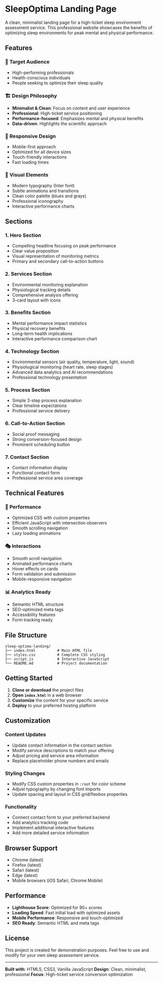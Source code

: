 # SleepOptima Landing Page

A clean, minimalist landing page for a high-ticket sleep environment assessment service. This professional website showcases the benefits of optimizing sleep environments for peak mental and physical performance.

## Features

### 🎯 **Target Audience**
- High-performing professionals
- Health-conscious individuals
- People seeking to optimize their sleep quality

### 🏗️ **Design Philosophy**
- **Minimalist & Clean**: Focus on content and user experience
- **Professional**: High-ticket service positioning
- **Performance-focused**: Emphasizes mental and physical benefits
- **Data-driven**: Highlights the scientific approach

### 📱 **Responsive Design**
- Mobile-first approach
- Optimized for all device sizes
- Touch-friendly interactions
- Fast loading times

### 🎨 **Visual Elements**
- Modern typography (Inter font)
- Subtle animations and transitions
- Clean color palette (blues and grays)
- Professional iconography
- Interactive performance charts

## Sections

### 1. **Hero Section**
- Compelling headline focusing on peak performance
- Clear value proposition
- Visual representation of monitoring metrics
- Primary and secondary call-to-action buttons

### 2. **Services Section**
- Environmental monitoring explanation
- Physiological tracking details
- Comprehensive analysis offering
- 3-card layout with icons

### 3. **Benefits Section**
- Mental performance impact statistics
- Physical recovery benefits
- Long-term health implications
- Interactive performance comparison chart

### 4. **Technology Section**
- Environmental sensors (air quality, temperature, light, sound)
- Physiological monitoring (heart rate, sleep stages)
- Advanced data analytics and AI recommendations
- Professional technology presentation

### 5. **Process Section**
- Simple 3-step process explanation
- Clear timeline expectations
- Professional service delivery

### 6. **Call-to-Action Section**
- Social proof messaging
- Strong conversion-focused design
- Prominent scheduling button

### 7. **Contact Section**
- Contact information display
- Functional contact form
- Professional service area coverage

## Technical Features

### 🚀 **Performance**
- Optimized CSS with custom properties
- Efficient JavaScript with intersection observers
- Smooth scrolling navigation
- Lazy loading animations

### 🎭 **Interactions**
- Smooth scroll navigation
- Animated performance charts
- Hover effects on cards
- Form validation and submission
- Mobile-responsive navigation

### 📊 **Analytics Ready**
- Semantic HTML structure
- SEO-optimized meta tags
- Accessibility features
- Form tracking ready

## File Structure

```
sleep-optima-landing/
├── index.html          # Main HTML file
├── styles.css          # Complete CSS styling
├── script.js           # Interactive JavaScript
└── README.md           # Project documentation
```

## Getting Started

1. **Clone or download** the project files
2. **Open `index.html`** in a web browser
3. **Customize** the content for your specific service
4. **Deploy** to your preferred hosting platform

## Customization

### Content Updates
- Update contact information in the contact section
- Modify service descriptions to match your offering
- Adjust pricing and service area information
- Replace placeholder phone numbers and emails

### Styling Changes
- Modify CSS custom properties in `:root` for color scheme
- Adjust typography by changing font imports
- Update spacing and layout in CSS grid/flexbox properties

### Functionality
- Connect contact form to your preferred backend
- Add analytics tracking code
- Implement additional interactive features
- Add more detailed service information

## Browser Support

- Chrome (latest)
- Firefox (latest)
- Safari (latest)
- Edge (latest)
- Mobile browsers (iOS Safari, Chrome Mobile)

## Performance

- **Lighthouse Score**: Optimized for 90+ scores
- **Loading Speed**: Fast initial load with optimized assets
- **Mobile Performance**: Responsive and touch-optimized
- **SEO Ready**: Semantic HTML and meta tags

## License

This project is created for demonstration purposes. Feel free to use and modify for your own sleep assessment service.

---

**Built with**: HTML5, CSS3, Vanilla JavaScript
**Design**: Clean, minimalist, professional
**Focus**: High-ticket service conversion optimization
